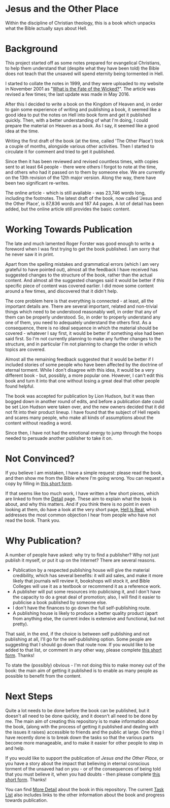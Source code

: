 # Jesus and the Other Place

Within the discipline of Christian theology, this is a book which unpacks 
what the Bible actually says about Hell.

# Background

This project started off as some notes prepared for evangelical Christians, 
to help them understand that (despite what they have been told) the Bible 
does not teach that the unsaved will spend eternity being tormented in Hell.

I started to collate the notes in 1999, and they were uploaded to my website 
in November 2001 as 
"[What is the Fate of the Wicked?](http://hazelden.org.uk/pt03/art_pt121_fate_of_wicked.htm)".
The article was revised a few times; the last update was made in May 2016.

After this I decided to write a book on the Kingdom of Heaven and, in order to gain 
some experience of writing and publishing a book, it seemed like a good idea to
put the notes on Hell into book form and get it published quickly. Then, with a 
better understanding of what I'm doing, I could prepare the material on Heaven as
a book.  As I say, it seemed like a good idea at the time.

Writing the first draft of the book (at the time, called 'The Other Place') took a 
couple of months, alongside various other activities.  Then I started to circulate 
it for comment and tried to get it published.

Since then it has been reviewed and revised countless times, with copies sent to
at least 64 people - there were others I forgot to note at the time, and others who
had it passed on to them by someone else.  We are currently on the 13th revision 
of the 12th major version. Along the way, there have been two significant re-writes.

The online article - which is still available - was 23,746 words long, including the 
footnotes.  The latest draft of the book, now called 'Jesus and the Other Place', is 
87,836 words and 187 A4 pages.  A lot of detail has 
been added, but the online article still provides the basic content.

# Working Towards Publication

The late and much lamented Roger Forster was good enough to write a foreword when 
I was first trying to get the book published.  I am sorry that he never saw it in print.

Apart from the spelling mistakes and grammatical errors (which I am very grateful to 
have pointed out), 
almost all the feedback I have received has suggested changes to the structure of the 
book, rather than the actual content.  And almost all the suggested changes said
it would be better if *this* specific piece of content was covered earlier.  I did 
move some content around a few times, and discovered that it didn't help.

The core problem here is that everything is connected - at least, all the important
details are.  There are several important, related and non-trivial things which need 
to be understood reasonably well, in order that any of them can be properly 
understood.  So, in order to properly understand any one of them, you need to 
adequately understand the others first. As a consequence, there is no ideal sequence 
in which the material should be covered - whatever I say first, it would be better 
if something else had been said first. So I'm not currently planning to make any 
further changes to the structure, and in particular I'm not planning to change the 
order in which topics are covered.

Almost all the remaining feedback suggested that it would be better if I included 
stories of some people who have been affected by the doctrine of eternal torment.
While I don't disagree with this idea, it would be a very different book - but,
possibly, a more popular one.  However, I can't edit this book and turn it into 
that one without losing  a great deal that other people found helpful.

The book was accepted for publication by Lion Hudson, but it was then bogged down 
in another round of edits, and before a publication date could be set Lion Hudson 
were taken over, and the new owners decided that it did not fit into their 
product lineup.  I have found that the subject of Hell repels and scares many people, 
who make all kinds of assumptions about the content without reading a word.

Since then, I have not had the emotional energy to jump through the hoops needed to
persuade another publisher to take it on.

# Not Convinced?

If you believe I am mistaken, I have a simple request: please read the book, and
then show me from the Bible where I'm going wrong. You can request a copy by 
filling in  [this short 
form](https://forms.gle/WdtHYqaW535saqzB9). 

If that seems like too much work, I have written a few short pieces, which 
are linked to from the [Detail](Detail.md) page. These aim to 
explain what the book is about, and why this matters.  And if you think there is
no point in even looking at them, do have a look at the very short page, 
[Hell Is Real](Hell_Is_Real.md),
which addresses the most common objection I hear from people who have not read the 
book.  Thank you.

# Why Publication?

A number of people have asked: why try to find a publisher?  Why not just 
publish it myself, or put it up on the Internet?  There are several reasons.

- Publication by a respected publishing house will give the material credibility,
  which has several benefits: it will aid sales, 
  and make it more likely that journals will review it, bookshops will stock it,
  and Bible Colleges will use it as a textbook or recommend it as a reference work.
- A publisher will put some resources into publicising it, and I don't have the
  capacity to do a great deal of promotion; also, I will find it easier to publicise
  a book published by someone else.
- I don't have the finances to go down the full self-publishing route.
- A publishing house is likely to produce a better quality product (apart from
  anything else, the current index is extensive and functional, but not pretty).

That said, in the end, if the choice is between self publishing and not 
publishing at all, I'll go for the self-publishing option. Some people are 
suggesting that I should go down that route now.  If you would like to be 
added to that list, or comment in any other way, please complete [this short 
form](https://forms.gle/WdtHYqaW535saqzB9). Thanks!

To state the (possibly) obvious - I'm not doing this to make money out of the book:
the main aim of getting it published is to enable as many people as possible to
benefit from the content.

# Next Steps

Quite a lot needs to be done before the book can be published, but it doesn't 
all need to be done quickly, and it doesn't all need to be done by me. 
The main aim of creating this repository is to make information about the book,
(along with the process of getting it published and dealing with the issues it 
raises) accessible to friends and the public at large.
One thing I have recently done is to break down the tasks so that the various 
parts become more manageable, and to make it easier for other people to step
in and help.

If you would like to support the publication of *Jesus and the Other Place*,
or you have a story about the impact that believing in eternal conscious torment 
of the unsaved had on you - or of the consequences of being told that you must
believe it, when you had doubts - then please complete [this short 
form](https://forms.gle/WdtHYqaW535saqzB9). Thanks!

You can find 
[More Detail](Detail.md) about the book in this repository.
The current [Task List](Task_List.md) also includes links to the other
information about the book and progress towards publication.
